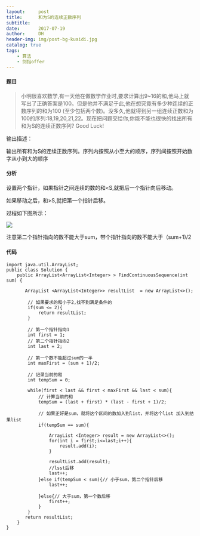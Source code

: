 ```yaml
---
layout:     post
title:      和为S的连续正数序列
subtitle:   
date:       2017-07-19
author:     DH
header-img: img/post-bg-kuaidi.jpg
catalog: true
tags:
    - 算法
    - 剑指offer
---
```

#### 题目

>小明很喜欢数学,有一天他在做数学作业时,要求计算出9~16的和,他马上就写出了正确答案是100。但是他并不满足于此,他在想究竟有多少种连续的正数序列的和为100
(至少包括两个数)。没多久,他就得到另一组连续正数和为100的序列:18,19,20,21,22。现在把问题交给你,你能不能也很快的找出所有和为S的连续正数序列? 
Good Luck!

输出描述：

输出所有和为S的连续正数序列。序列内按照从小至大的顺序，序列间按照开始数字从小到大的顺序

#### 分析

设置两个指针，如果指针之间连续的数的和<S,就把后一个指针向后移动。

如果移动之后，和>S,就把第一个指针后移。

过程如下图所示：

![](https://ws2.sinaimg.cn/large/006tKfTcgy1fhp9g5jkfej31080fkgvt.jpg)

注意第二个指针指向的数不能大于sum，带个指针指向的数不能大于（sum+1)/2

#### 代码

```
import java.util.ArrayList;
public class Solution {
    public ArrayList<ArrayList<Integer> > FindContinuousSequence(int sum) {
       	
       ArrayList <ArrayList<Integer>> resultList  = new ArrayList<>();
       
        // 如果要求的和小于2,找不到满足条件的
        if(sum <= 2){
            return resultList;
        }
        
        // 第一个指针指向1
        int first = 1;
        // 第二个指针指向2
        int last = 2;
        
        // 第一个数不能超过sum的一半
        int maxFirst = (sum + 1)/2;
        
        // 记录当前的和
        int tempSum = 0;
        
        while(first < last && first < maxFirst && last < sum){
            // 计算当前的和
            tempSum = (last + first) * (last - first + 1)/2;
            
            // 如果正好是sum，就将这个区间的数加入到list，并将这个list 加入到结果list
            if(tempSum == sum){
                
            	ArrayList <Integer> result = new ArrayList<>();
            	for(int i = first;i<=last;i++){
                	result.add(i);
            	}
            
            	resultList.add(result);
                //lsst后移
                last++;
            }else if(tempSum < sum){// 小于sum，第二个指针后移
                last++;
            
            }else{// 大于sum，第一个数后移
                first++;
            }
        }
       return resultList;
    }
}

```
